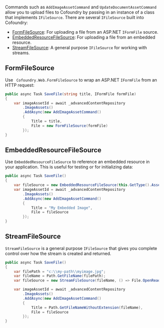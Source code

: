﻿Commands such as `AddImageAssetCommand` and `UpdateDocumentAssetCommand` allow you to upload files to Cofoundry by passing in an instance of a class that implements `IFileSource`. There are several `IFileSource` built into Cofoundry:

- [FormFileSource](#FormFileSource): For uploading a file from an ASP.NET `IFormFile` source.
- [EmbeddedResourceFileSource](#EmbeddedResourcefileSource): For uploading a file from an embedded resource.
- [StreamFileSource](#StreamFileSource): A general purpose `IFileSource` for working with streams.

## FormFileSource

Use ` Cofoundry.Web.FormFileSource` to wrap an ASP.NET `IFormFile` from an HTTP request:

```csharp
public async Task SaveFile(string title, IFormFile formFile)
{
    var imageAssetId = await _advancedContentRepository
        .ImageAssets()
        .AddAsync(new AddImageAssetCommand()
        {
            Title = title,
            File = new FormFileSource(formFile)
        });
}
```

## EmbeddedResourceFileSource

Use `EmbeddedResourceFileSource` to reference an embedded resource in your application. This is useful for testing or for initializing data:

```csharp
public async Task SaveFile()
{
    var fileSource = new EmbeddedResourceFileSource(this.GetType().Assembly, "MyProject.MyNamespace.MyFolder", "myimage.jpg");
    var imageAssetId = await _advancedContentRepository
        .ImageAssets()
        .AddAsync(new AddImageAssetCommand()
        {
            Title = "My Embedded Image",
            File = fileSource
        });
}
```

## StreamFileSource

`StreamFileSource` is a general purpose `IFileSource` that gives you complete control over how the stream is created and returned.

```csharp
public async Task SaveFile()
{
    var filePath = "c:\\my-path\\myimage.jpg";
    var fileName = Path.GetFileName(filePath);
    var fileSource = new StreamFileSource(fileName, () => File.OpenRead(filePath));

    var imageAssetId = await _advancedContentRepository
        .ImageAssets()
        .AddAsync(new AddImageAssetCommand()
        {
            Title = Path.GetFileNameWithoutExtension(fileName),
            File = fileSource
        });
}
```